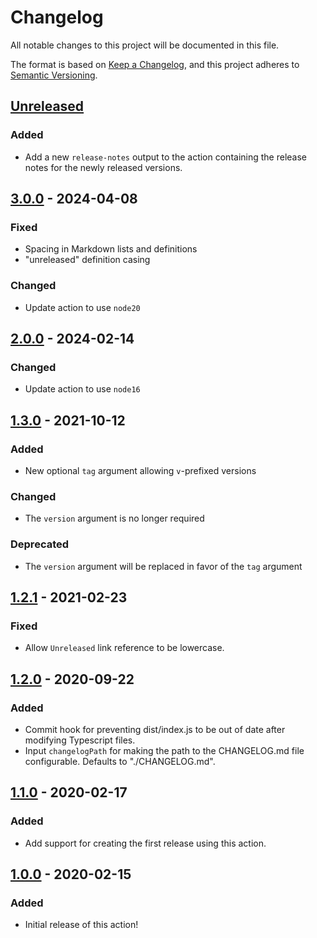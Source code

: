 # Changelog

All notable changes to this project will be documented in this file.

The format is based on [Keep a Changelog](https://keepachangelog.com/en/1.0.0/),
and this project adheres to [Semantic Versioning](https://semver.org/spec/v2.0.0.html).

## [Unreleased]

### Added

- Add a new `release-notes` output to the action containing the release notes for the newly released versions.

## [3.0.0] - 2024-04-08

### Fixed

- Spacing in Markdown lists and definitions
- "unreleased" definition casing

### Changed

- Update action to use `node20`

## [2.0.0] - 2024-02-14

### Changed

- Update action to use `node16`

## [1.3.0] - 2021-10-12

### Added

- New optional `tag` argument allowing `v`-prefixed versions

### Changed

- The `version` argument is no longer required

### Deprecated

- The `version` argument will be replaced in favor of the `tag` argument

## [1.2.1] - 2021-02-23

### Fixed

- Allow `Unreleased` link reference to be lowercase.

## [1.2.0] - 2020-09-22

### Added

- Commit hook for preventing dist/index.js to be out of date after modifying Typescript files.
- Input `changelogPath` for making the path to the CHANGELOG.md file configurable. Defaults to "./CHANGELOG.md".

## [1.1.0] - 2020-02-17

### Added

- Add support for creating the first release using this action.

## [1.0.0] - 2020-02-15

### Added

- Initial release of this action!

[unreleased]: https://github.com/thomaseizinger/keep-a-changelog-new-release/compare/3.0.0...HEAD
[3.0.0]: https://github.com/thomaseizinger/keep-a-changelog-new-release/compare/2.0.0...3.0.0
[2.0.0]: https://github.com/thomaseizinger/keep-a-changelog-new-release/compare/1.3.0...2.0.0
[1.3.0]: https://github.com/thomaseizinger/keep-a-changelog-new-release/compare/1.2.1...1.3.0
[1.2.1]: https://github.com/thomaseizinger/keep-a-changelog-new-release/compare/1.2.0...1.2.1
[1.2.0]: https://github.com/thomaseizinger/keep-a-changelog-new-release/compare/1.1.0...1.2.0
[1.1.0]: https://github.com/thomaseizinger/keep-a-changelog-new-release/compare/1.0.0...1.1.0
[1.0.0]: https://github.com/thomaseizinger/keep-a-changelog-new-release/compare/8f254ca247120d87500da53956ae6c0c9d9fae3e...1.0.0
